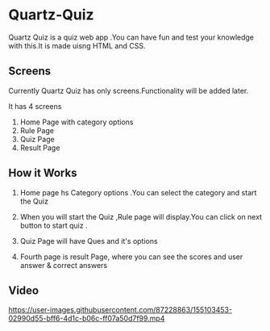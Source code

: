 # Quartz-Quiz

Quartz Quiz is a quiz web app .You can have fun and test your knowledge with this.It is made uisng HTML and CSS.


## Screens ##

Currently Quartz Quiz has only screens.Functionality will be added later.

It has 4 screens

1. Home Page with category options
2. Rule Page
3. Quiz Page
4. Result Page


## How it Works ##

1. Home page hs Category options .You can select the category and start the Quiz

2. When you will start the Quiz ,Rule page will display.You can click on next button to start quiz .

3. Quiz Page will have Ques and it's options

4. Fourth page is result Page, where you can see the scores and user answer & correct answers

## Video ##

https://user-images.githubusercontent.com/87228863/155103453-02990d55-bff6-4d1c-b06c-ff07a50d7f99.mp4



 
